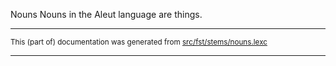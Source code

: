 Nouns
Nouns in the Aleut language are things.

* * *

<small>This (part of) documentation was generated from [src/fst/stems/nouns.lexc](https://github.com/giellalt/lang-ale/blob/main/src/fst/stems/nouns.lexc)</small>

---

